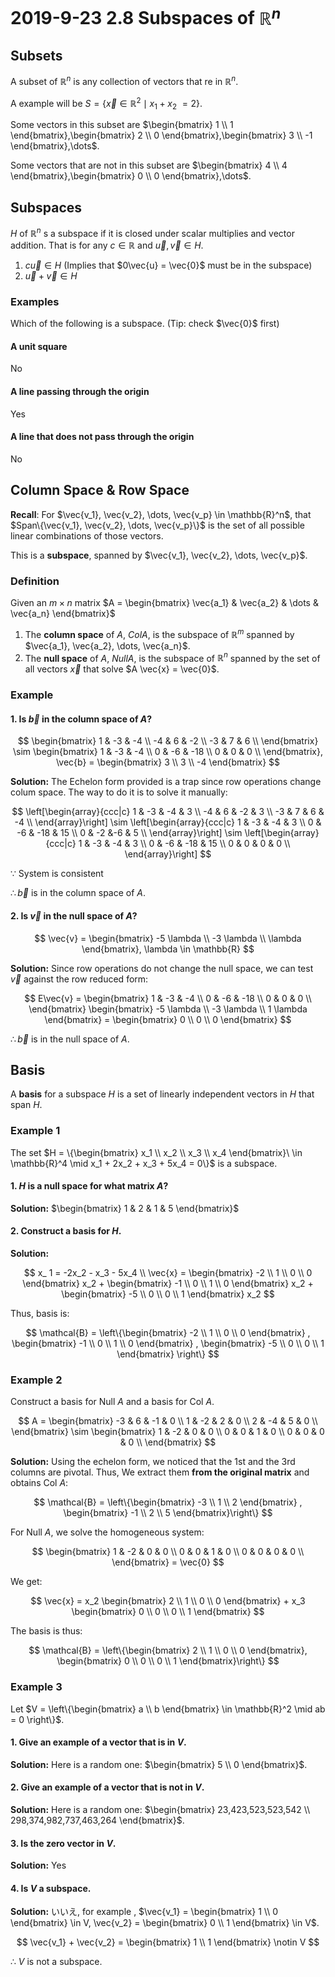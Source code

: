 # 2019-9-23 2.8 Subspaces of $\mathbb{R}^n$
## Subsets
A subset of $\mathbb{R}^n$ is any collection of vectors that re in $\mathbb{R}^n$.

A example will be $S = \{\vec{x} \in \mathbb{R}^2 \mid x_1 + x_2\ = 2\}$.

Some vectors in this subset are $\begin{bmatrix} 1 \\ 1 \end{bmatrix},\begin{bmatrix} 2 \\ 0 \end{bmatrix},\begin{bmatrix} 3 \\ -1 \end{bmatrix},\dots$.

Some vectors that are not in this subset are $\begin{bmatrix} 4 \\ 4 \end{bmatrix},\begin{bmatrix} 0 \\ 0 \end{bmatrix},\dots$.

## Subspaces
$H$ of $\mathbb{R}^n$ s a subspace if it is closed under scalar multiplies and vector addition. That is for  any $c \in \mathbb{R}$ and $\vec{u}, \vec{v} \in H$.

1. $c\vec{u} \in H$ (Implies that $0\vec{u} = \vec{0}$ must be in the subspace)
2. $\vec{u} + \vec{v} \in H$

### Examples
Which of the following is a subspace. (Tip: check $\vec{0}$ first)

#### A unit square
No

#### A line passing through the origin
Yes

#### A line that does not pass through the origin
No

## Column Space & Row Space
**Recall**: For $\vec{v_1}, \vec{v_2}, \dots, \vec{v_p} \in \mathbb{R}^n$, that $Span\{\vec{v_1}, \vec{v_2}, \dots, \vec{v_p}\}$ is the set of all possible linear combinations of those vectors.

This is a **subspace**, spanned by $\vec{v_1}, \vec{v_2}, \dots, \vec{v_p}$.

### Definition
Given an $m \times n$ matrix $A = \begin{bmatrix} \vec{a_1} & \vec{a_2} & \dots & \vec{a_n} \end{bmatrix}$

1. The **column space** of $A$, $Col A$, is the subspace of $\mathbb{R}^m$ spanned by $\vec{a_1}, \vec{a_2}, \dots, \vec{a_n}$.
2. The **null space** of $A$, $Null A$, is the subspace of $\mathbb{R}^n$ spanned by the set of all vectors $\vec{x}$ that solve $A \vec{x} = \vec{0}$.

### Example
#### 1. Is $\vec{b}$ in the column space of $A$?

$$
\begin{bmatrix}
  1 & -3 & -4 \\
  -4 & 6 & -2 \\
  -3 & 7 & 6 \\
\end{bmatrix} \sim \begin{bmatrix}
  1 & -3 & -4 \\
  0 & -6 & -18 \\
  0 & 0 & 0 \\
\end{bmatrix}, \vec{b} = \begin{bmatrix}
  3 \\ 3 \\ -4
\end{bmatrix}
$$

**Solution:** The Echelon form provided is a trap since row operations change colum space. The way to do it is to solve it manually:

$$
\left[\begin{array}{ccc|c}
  1 & -3 & -4 & 3 \\
  -4 & 6 & -2 & 3 \\
  -3 & 7 & 6 & -4 \\
\end{array}\right] \sim \left[\begin{array}{ccc|c}
  1 & -3 & -4 & 3 \\
  0 & -6 & -18 & 15 \\
  0 & -2 &-6 & 5 \\
\end{array}\right] \sim \left[\begin{array}{ccc|c}
  1 & -3 & -4 & 3 \\
  0 & -6 & -18 & 15 \\
  0 & 0 & 0 & 0 \\
\end{array}\right]
$$

$\because$ System is consistent

$\therefore \vec{b}$ is in the column space of $A$.

#### 2. Is $\vec{v}$ in the null space of $A$?
$$
\vec{v} = \begin{bmatrix}
  -5 \lambda \\ -3 \lambda \\ \lambda
\end{bmatrix}, \lambda \in \mathbb{R}
$$

**Solution:** Since row operations do not change the null space, we can test $\vec{v}$ against the row reduced form:

$$
E\vec{v} = \begin{bmatrix}
  1 & -3 & -4 \\
  0 & -6 & -18 \\
  0 & 0 & 0 \\
\end{bmatrix} \begin{bmatrix}
  -5 \lambda \\ -3 \lambda \\ 1 \lambda
\end{bmatrix} = \begin{bmatrix}
  0 \\ 0 \\ 0
\end{bmatrix}
$$

$\therefore \vec{b}$ is in the null space of $A$.

## Basis
A **basis** for a subspace $H$ is a set of linearly independent vectors in $H$ that span $H$.

### Example 1
The set $H = \{\begin{bmatrix} x_1 \\ x_2 \\ x_3 \\ x_4 \end{bmatrix}\ \in \mathbb{R}^4 \mid x_1 + 2x_2 + x_3 + 5x_4 = 0\}$ is a subspace.

#### 1. $H$ is a null space for what matrix $A$?
**Solution:** $\begin{bmatrix} 1 & 2 & 1 & 5 \end{bmatrix}$

#### 2. Construct a basis for $H$.
**Solution:**

$$
x_ 1 = -2x_2 - x_3 - 5x_4 \\
\vec{x} = \begin{bmatrix}
  -2 \\ 1 \\ 0 \\ 0
\end{bmatrix} x_2 + \begin{bmatrix}
  -1 \\ 0 \\ 1 \\ 0
\end{bmatrix} x_2 + \begin{bmatrix}
  -5 \\ 0 \\ 0 \\ 1
\end{bmatrix} x_2
$$

Thus, basis is:

$$
\mathcal{B} = \left\{\begin{bmatrix}
  -2 \\ 1 \\ 0 \\ 0
\end{bmatrix} , \begin{bmatrix}
  -1 \\ 0 \\ 1 \\ 0
\end{bmatrix} , \begin{bmatrix}
  -5 \\ 0 \\ 0 \\ 1
\end{bmatrix} \right\}
$$

### Example 2
Construct a basis for Null $A$ and a basis for Col $A$.

$$
A = \begin{bmatrix}
  -3 & 6 & -1 & 0 \\
  1 & -2 & 2 & 0 \\
  2 & -4 & 5 & 0 \\
\end{bmatrix} \sim \begin{bmatrix}
  1 & -2 & 0 & 0 \\
  0 & 0 & 1 & 0 \\
  0 & 0 & 0 & 0 \\
\end{bmatrix}
$$

**Solution:** Using the echelon form, we noticed that the 1st and the 3rd columns are pivotal. Thus, We extract them **from the original matrix** and obtains Col $A$:

$$
\mathcal{B} = \left\{\begin{bmatrix}
  -3 \\ 1 \\ 2
\end{bmatrix} , \begin{bmatrix}
  -1 \\ 2 \\ 5
\end{bmatrix}\right\}
$$

For Null $A$, we solve the homogeneous system:

$$
\begin{bmatrix}
  1 & -2 & 0 & 0 \\
  0 & 0 & 1 & 0 \\
  0 & 0 & 0 & 0 \\
\end{bmatrix} = \vec{0}
$$

We get:

$$
\vec{x} = x_2 \begin{bmatrix}
  2 \\ 1 \\ 0 \\ 0
\end{bmatrix} + x_3 \begin{bmatrix}
  0 \\ 0 \\ 0 \\ 1
\end{bmatrix}
$$

The basis is thus:

$$
\mathcal{B} = \left\{\begin{bmatrix}
  2 \\ 1 \\ 0 \\ 0
\end{bmatrix}, \begin{bmatrix}
  0 \\ 0 \\ 0 \\ 1
\end{bmatrix}\right\}
$$

### Example 3
Let $V = \left\{\begin{bmatrix} a \\ b \end{bmatrix} \in \mathbb{R}^2 \mid ab = 0 \right\}$.

#### 1. Give an example of a vector that is in $V$.
**Solution:** Here is a random one: $\begin{bmatrix} 5 \\ 0 \end{bmatrix}$.

#### 2. Give an example of a vector that is not in $V$.
**Solution:** Here is a random one: $\begin{bmatrix} 23,423,523,523,542 \\ 298,374,982,737,463,264 \end{bmatrix}$.

#### 3. Is the zero vector in $V$.
**Solution:** Yes

#### 4. Is $V$ a subspace.
**Solution:** いいえ, for example , $\vec{v_1} = \begin{bmatrix} 1 \\ 0 \end{bmatrix} \in V, \vec{v_2} = \begin{bmatrix} 0 \\ 1 \end{bmatrix} \in V$.

$$
\vec{v_1} + \vec{v_2} = \begin{bmatrix} 1 \\ 1 \end{bmatrix} \notin V
$$

$\therefore$ $V$ is not a subspace.